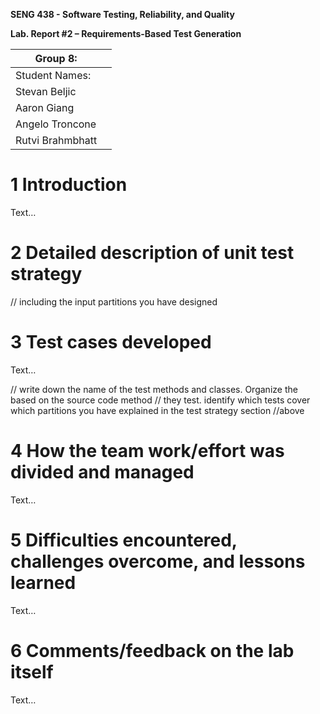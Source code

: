 **SENG 438 - Software Testing, Reliability, and Quality**

**Lab. Report \#2 – Requirements-Based Test Generation**

| Group 8:      |     |
| -------------- | --- |
| Student Names: |     |
|       Stevan Beljic         |     |
|        Aaron Giang        |     |
|        Angelo Troncone        |     |
|        Rutvi Brahmbhatt        |     |

# 1 Introduction

Text…

# 2 Detailed description of unit test strategy

// including the input partitions you have designed

# 3 Test cases developed

Text…

// write down the name of the test methods and classes. Organize the based on
the source code method // they test. identify which tests cover which partitions
you have explained in the test strategy section //above

# 4 How the team work/effort was divided and managed

Text…

# 5 Difficulties encountered, challenges overcome, and lessons learned

Text…

# 6 Comments/feedback on the lab itself

Text…
